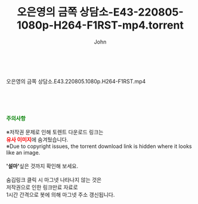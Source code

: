 ﻿---
layout: post
title:  "오은영의 금쪽 상담소-E43-220805-1080p-H264-F1RST-mp4.torrent"
author: John
categories: [ 방송/음악 ]
tags: [  ]
image:  
description: "오은영의 금쪽 상담소-E43-220805-1080p-H264-F1RST-mp4 torrent 정보 공유"
toc: true
toc_sticky: true
---

<br>
<div class="view-img">
<a class="view_image" href="http://torrentmobile60.com/bbs/view_image.php?fn=%2Fdata%2Ffile%2Fmusic%2F2697634418_TrG6hk5O_1fc0dd096dea299c24ce685935ec44050a4662a7.jpg" target="_blank"><img alt="" class="img-tag" content="http://torrentmobile60.com/data/file/music/2697634418_TrG6hk5O_1fc0dd096dea299c24ce685935ec44050a4662a7.jpg" itemprop="image" src="http://torrentmobile60.com/data/file/music/thumb-2697634418_TrG6hk5O_1fc0dd096dea299c24ce685935ec44050a4662a7_835x2212.jpg"/></a></div><div class="view-content" itemprop="description">
<p>오은영의 금쪽 상담소.E43.220805.1080p.H264-F1RST.mp4<br/></p> </div>
    
<br><br><br>
<p data-ke-size="size16"><b><span style="color: green;">주의사항</span></b><br /><br />※저작권 문제로 인해 토렌트 다운로드 링크는<br /><b><span style="color: red;">유사 이미지</span></b>에 숨겨뒀습니다.<br />※Due to copyright issues, the torrent download link is hidden where it looks like an image.<br /><br /><b>'설마'</b>싶은 것까지 확인해 보세요.<br /><br />숨김링크 클릭 시 마그넷 나타나지 않는 것은<br />저작권으로 인한 링크만료 자료로<br />1시간 간격으로 봇에 의해 마그넷 주소 갱신됩니다.</p>
